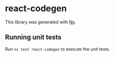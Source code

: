 # react-codegen

This library was generated with [Nx](https://nx.dev).

## Running unit tests

Run `nx test react-codegen` to execute the unit tests.
